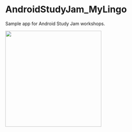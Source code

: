 # AndroidStudyJam_MyLingo

Sample app for Android Study Jam workshops.

<img src="https://github.com/WTMBerlinStudyJam/AndroidStudyJam_MyLingo/blob/master/Screenshot_1475442805.png" width="300"/>
